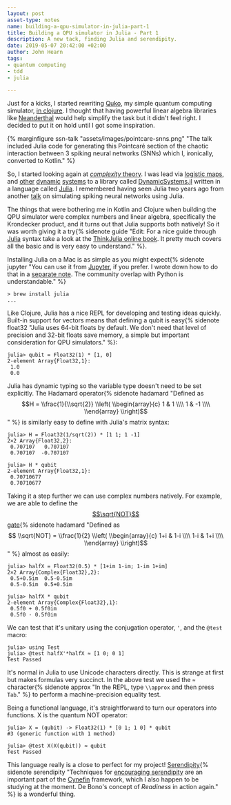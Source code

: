 ```yaml
---
layout: post
asset-type: notes
name: building-a-qpu-simulator-in-julia-part-1
title: Building a QPU simulator in Julia - Part 1
description: A new tack, finding Julia and serendipity.
date: 2019-05-07 20:42:00 +02:00
author: John Hearn
tags:
- quantum computing
- tdd
- julia

---
```


Just for a kicks, I started rewriting [Quko], my simple quantum computing simulator, [in clojure](building-a-qpu-simulator-in-clojure-part-1). I thought that having powerful linear algebra libraries like [Neanderthal] would help simplify the task but it didn't feel right. I decided to put it on hold until I got some inspiration. 

{% marginfigure ssn-talk "assets/images/pointcare-snns.png" "The talk included Julia code for generating this Pointcaré section of the chaotic interaction between 3 spiking neural networks (SNNs) which I, ironically, converted to Kotlin." %}

So, I started looking again at [*complexity* theory](encounter-with-complexity). I was lead via [logistic maps](https://en.wikipedia.org/wiki/Logistic_map), and [other](https://en.wikipedia.org/wiki/Lotka%E2%80%93Volterra_equations) [dynamic](https://en.wikipedia.org/wiki/Rayleigh%E2%80%93B%C3%A9nard_convection) [systems](https://en.wikipedia.org/wiki/Galaxy_filament) to a library called [DynamicSystems.jl](https://juliadynamics.github.io/JuliaDynamics/) written in a language called [Julia]. I remembered having seen Julia two years ago from another [talk](https://www.youtube.com/watch?v=cLLQcshWEbE) on simulating spiking neural networks using Julia.


The things that were bothering me in Kotlin and Clojure when building the QPU simulator were complex numbers and linear algebra, specifically the Krondecker product, and it turns out that Julia supports both natively! So it was worth giving it a try{% sidenote guide "Edit: For a nice guide through [Julia] syntax take a look at the [ThinkJulia online book](https://benlauwens.github.io/ThinkJulia.jl/latest/book.html). It pretty much covers all the basic and is very easy to understand." %}.

Installing Julia on a Mac is as simple as you might expect{% sidenote jupyter "You can use it from [Jupyter], if you prefer. I wrote down how to do that in a [separate note](using-julia-in-jupyter). The community overlap with Python is understandable." %}

```console
> brew install julia
...
```

Like Clojure, Julia has a nice REPL for developing and testing ideas quickly. Built-in support for vectors means that defining a qubit is easy{% sidenote float32 "Julia uses 64-bit floats by default. We don't need that level of precision and 32-bit floats save memory, a simple but important consideration for QPU simulators." %}:

```console
julia> qubit = Float32(1) * [1, 0]
2-element Array{Float32,1}:
 1.0
 0.0
```

Julia has dynamic typing so the variable type doesn't need to be set explicitly. The Hadamard operator{% sidenote hadamard "Defined as $$H = \\frac{1}{\\sqrt{2}} \\left(
  \\begin{array}{c} 
  1 & 1 \\\\ 
  1 & -1 \\\\ 
  \\end{array} 
  \\right)$$" %} is similarly easy to define with Julia's matrix syntax:

```console
julia> H = Float32(1/sqrt(2)) * [1 1; 1 -1]
2×2 Array{Float32,2}:
 0.707107   0.707107
 0.707107  -0.707107

julia> H * qubit
2-element Array{Float32,1}:
 0.70710677
 0.70710677
```

Taking it a step further we can use complex numbers natively. For example, we are able to define the [$$\sqrt{NOT}$$ gate](https://en.wikipedia.org/wiki/Quantum_logic_gate#Square_root_of_NOT_gate_(%E2%88%9ANOT)){% sidenote hadamard "Defined as $$ \\sqrt{NOT} = \\frac{1}{2} \\left(
  \\begin{array}{c} 
  1+i & 1-i \\\\ 
  1-i & 1+i \\\\ 
  \\end{array} 
  \\right)$$" %} almost as easily:

```console
julia> halfX = Float32(0.5) * [1+im 1-im; 1-im 1+im]
2×2 Array{Complex{Float32},2}:
 0.5+0.5im  0.5-0.5im
 0.5-0.5im  0.5+0.5im

julia> halfX * qubit
2-element Array{Complex{Float32},1}:
 0.5f0 + 0.5f0im
 0.5f0 - 0.5f0im
```

We can test that it's unitary using the conjugation operator, `'`, and the `@test` macro:

```console
julia> using Test
julia> @test halfX'*halfX ≈ [1 0; 0 1]
Test Passed
```

It's normal in Julia to use Unicode characters directly. This is strange at first but makes formulas very succinct. In the above test we used the `≈`  character{% sidenote approx "In the REPL, type `\\approx` and then press `Tab`." %} to perform a machine-precision equality test.

Being a functional language, it's straightforward to turn our operators into functions. X is the quantum NOT operator:

```console
julia> X = (qubit) -> Float32(1) * [0 1; 1 0] * qubit
#3 (generic function with 1 method)

julia> @test X(X(qubit)) ≈ qubit
Test Passed
```

This language really is a close to perfect for my project! [Serendipity](https://cognitive-edge.com/blog/serendipity/){% sidenote serendipity "Techniques for [encouraging serendipity](https://cognitive-edge.com/blog/exaptation-managed-serendipity-part-i/) are an important part of 
 the [Cynefin] framework, which I also happen to be studying at the moment. De Bono's concept of *Readiness* in action again." %} is a wonderful thing.


[Neanderthal]: https://neanderthal.uncomplicate.org/
[Quko]: https://github.com/johnhearn/quko
[Julia]: https://julialang.org/
[Jupyter]: https://jupyter.org/
[Cynefin]: https://cognitive-edge.com/videos/cynefin-framework-introduction/

